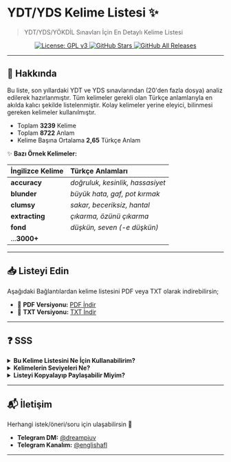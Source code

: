 # YDT/YDS Kelime Listesi ✨

> YDT/YDS/YÖKDİL Sınavları İçin En Detaylı Kelime Listesi

<p align="center">
  <a href="https://www.gnu.org/licenses/gpl-3.0" target="_blank">
    <img src="https://img.shields.io/badge/License-GPLv3-blue.svg" alt="License: GPL v3">
  </a>
  <a href="https://github.com/Kayra0Z/ydtkelime/stargazers" target="_blank">
    <img src="https://img.shields.io/github/stars/Kayra0Z/ydtkelime?style=social" alt="GitHub Stars">
  </a>
    <a href="https://github.com/Kayra0Z/ydtkelime/releases" target="_blank">
    <img src="https://img.shields.io/github/downloads/Kayra0Z/ydtkelime/total.svg?style=flat-square&logo=github&label=Downloads" alt="GitHub All Releases">
  </a>
</p>

---

## 📄 Hakkında

Bu liste, son yıllardaki YDT ve YDS sınavlarından (20'den fazla dosya) analiz edilerek hazırlanmıştır. Tüm kelimeler gerekli olan Türkçe anlamlarıyla en akılda kalıcı şekilde listelenmiştir. Kolay kelimeler yerine eleyici, bilinmesi gereken kelimeler kullanılmıştır.

*   Toplam **3239** Kelime
*   Toplam **8722** Anlam
*   Kelime Başına Ortalama **2,65** Türkçe Anlam

✨ **Bazı Örnek Kelimeler:**

| İngilizce Kelime | Türkçe Anlamları                      |
| :--------------- | :------------------------------------ |
|  **accuracy**  | *doğruluk, kesinlik, hassasiyet*       |
|  **blunder**   | *büyük hata, gaf, pot kırmak*         |
|  **clumsy**         | *sakar, beceriksiz, hantal*           |
|  **extracting**| *çıkarma, özünü çıkarma*             |
|  **fond**      | *düşkün, seven (-e düşkün)*           |
| ...**3000+** |                               |

---

## 📥 Listeyi Edin

Aşağıdaki Bağlantılardan kelime listesini PDF veya TXT olarak indirebilirsin;

*   📄 **PDF Versiyonu:** [PDF İndir](https://github.com/Kayra0Z/ydtkelime/releases/latest/download/ydt_kelime_listesi.pdf)
*   📝 **TXT Versiyonu:** [TXT İndir](https://github.com/Kayra0Z/ydtkelime/releases/latest/download/ydt_kelime_listesi.txt)

---

## ❓ SSS

<details>
<summary><strong>Bu Kelime Listesini Ne İçin Kullanabilirim?</strong></summary>
<br>
Sınavlarda ya da normal İngilizce konuşmalarda kelime bilgisi çok önemli. Kelimeleri öğrenmek için önerdiğim yol da ezber yerine İngilizce metinler okumak. Bu makale, kitap veya herhangi forumdaki rasgele başlıklar olabilir ([Telegram Kanalımda](https://t.me/englishafl) kaynaklar bulabilirsin, gerçekten işe yarar kaynaklar var). Bu kelime listesini öğrenmek için değil de nispeten bildiklerini doğrulamak için kullanmanı öneririm, mesela sınava kısa süre kala bilmediğin kelimeler olup olmadığını görmek için göz gezin. İlle de ezberlemek istersen Anki kullan (Anki hakkında bilgiler de [Telegram Kanalımda](https://t.me/englishafl) mevcut).
</details>

<details>
<summary><strong>Kelimelerin Seviyeleri Ne?</strong></summary>
<br>
En az B1 seviyesindeki kelimeleri listeledim, kelime listesinde birbirine benzeyen birçok kelime görebilirsin ama pek basit kelime göremezsin, bunun sebebi önemli kelimelerin akılda kalıcılığını önceliklendirmem.
</details>

<details>
<summary><strong>Listeyi Kopyalayıp Paylaşabilir Miyim?</strong></summary>
<br>
Arkadaşlarınla bu sayfanın bağlantısını veya dosyaları istediğin gibi paylaşabilirsin. Daha büyük ölçekli paylaşımlar için (sosyal medya gönderileri, ticari amaçlar vb.) bana ulaşıp listeyi kullanacağını bildir. İzin için herhangi şartım yok, sadece kimlerin paylaştığını bilmek istiyorum :)
</details>

---

## 📬 İletişim

Herhangi istek/öneri/soru için ulaşabilirsin 💌

*   **Telegram DM:** [@dreampiuv](https://t.me/dreampiuv)
*   **Telegram Kanalım:** [@englishafl](https://t.me/englishafl)

---
